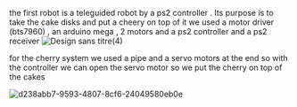 the first robot is a teleguided robot by a ps2 controller . Its purpose is to take the cake disks and put a cheery on top of it
we used a motor driver (bts7960) , an arduino mega  , 2 motors and a ps2 controller and a ps2 receiver 
![Design sans titre(4)](https://github.com/Cheeth5/EUROBOT2023/assets/117034442/26562c18-7824-41d6-9929-a880fa2a87d9)

for the cherry system we used a pipe and a servo motors at the end so with the controller we can open the servo motor so we put the 
cherry on top of the cakes 

![d238abb7-9593-4807-8cf6-24049580eb0e](https://github.com/Cheeth5/EUROBOT2023/assets/117034442/4649d221-d493-44ee-8749-8546be8f1992)

